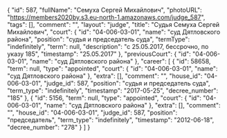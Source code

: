 {
    "id": 587,
    "fullName": "Семуха Сергей Михайлович",
    "photoURL": "https://members2020by.s3.eu-north-1.amazonaws.com/judge_587",
    "tags": [],
    "comment": "",
    "layout": "judge",
    "title": "Судья Семуха Сергей Михайлович",
    "court": {
        "id": "04-006-03-01",
        "name": "суд Дятловского района",
        "position": "судья и председатель суда",
        "termType": "indefinitely",
        "term": null,
        "description": "c 25.05.2017, бессрочно, по указу 185",
        "timestamp": "25.05.2017"
    },
    "previousCourt": {
        "id": "04-006-03-01",
        "name": "суд Дятловского района"
    },
    "career": [
        {
            "id": 58658,
            "term": null,
            "type": "appointed",
            "court": {
                "id": "04-006-03-01",
                "name": "суд Дятловского района"
            },
            "extra": [],
            "comment": "",
            "house_id": "04-006-03-01",
            "judge_id": 587,
            "position": "судья и председатель суда",
            "term_type": "indefinitely",
            "timestamp": "2017-05-25",
            "decree_number": "185"
        },
        {
            "id": 5156,
            "term": null,
            "type": "appointed",
            "court": {
                "id": "04-006-03-01",
                "name": "суд Дятловского района"
            },
            "extra": [],
            "comment": "",
            "house_id": "04-006-03-01",
            "judge_id": 587,
            "position": "председатель",
            "term_type": "indefinitely",
            "timestamp": "2012-06-18",
            "decree_number": "278"
        }
    ]
}